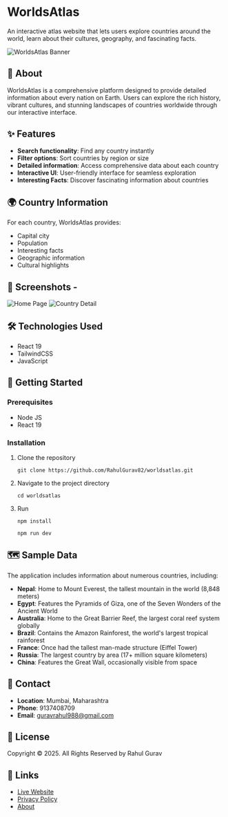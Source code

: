 # WorldsAtlas

An interactive atlas website that lets users explore countries around the world, learn about their cultures, geography, and fascinating facts.

![WorldsAtlas Banner](https://github.com/user-attachments/assets/41fc0b67-be6a-4d7b-b95a-c945d75f55c9)

## 📖 About

WorldsAtlas is a comprehensive platform designed to provide detailed information about every nation on Earth. Users can explore the rich history, vibrant cultures, and stunning landscapes of countries worldwide through our interactive interface.

## ✨ Features

- **Search functionality**: Find any country instantly
- **Filter options**: Sort countries by region or size
- **Detailed information**: Access comprehensive data about each country
- **Interactive UI**: User-friendly interface for seamless exploration
- **Interesting Facts**: Discover fascinating information about countries

## 🌍 Country Information

For each country, WorldsAtlas provides:
- Capital city
- Population
- Interesting facts
- Geographic information
- Cultural highlights

## 📸 Screenshots -

![Home Page](https://github.com/user-attachments/assets/41fc0b67-be6a-4d7b-b95a-c945d75f55c9)
![Country Detail](https://github.com/user-attachments/assets/7f60a640-c8c2-482b-909b-34612ae6a2a3)

## 🛠️ Technologies Used

- React 19
- TailwindCSS
- JavaScript

## 🚀 Getting Started

### Prerequisites

- Node JS
- React 19

### Installation

1. Clone the repository
   ```
   git clone https://github.com/RahulGurav82/worldsatlas.git
   ```
2. Navigate to the project directory
   ```
   cd worldsatlas
   ```
3. Run
   ```
   npm install
   ```
    ```
   npm run dev
   ```

## 🗺️ Sample Data

The application includes information about numerous countries, including:

- **Nepal**: Home to Mount Everest, the tallest mountain in the world (8,848 meters)
- **Egypt**: Features the Pyramids of Giza, one of the Seven Wonders of the Ancient World
- **Australia**: Home to the Great Barrier Reef, the largest coral reef system globally
- **Brazil**: Contains the Amazon Rainforest, the world's largest tropical rainforest
- **France**: Once had the tallest man-made structure (Eiffel Tower)
- **Russia**: The largest country by area (17+ million square kilometers)
- **China**: Features the Great Wall, occasionally visible from space

## 📱 Contact

- **Location**: Mumbai, Maharashtra
- **Phone**: 9137408709
- **Email**: guravrahul988@gmail.com

## 📝 License

Copyright © 2025. All Rights Reserved by Rahul Gurav

## 🔗 Links

- [Live Website](https://worlds-atlas.vercel.app/)
- [Privacy Policy](#)
- [About](#)
